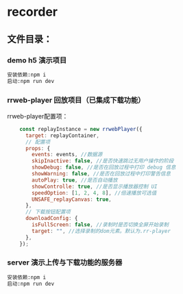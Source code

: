 # recorder

## 文件目录：

### demo h5 演示项目

```bash
安装依赖:npm i
启动:npm run dev
```

### rrweb-player 回放项目（已集成下载功能）

rrweb-player配置项：

~~~js
    const replayInstance = new rrwebPlayer({
      target: replayContainer,
      // 配置项
      props: {
        events: events, //数据源
        skipInactive: false, //是否快速跳过无用户操作的阶段
        showDebug: false, //是否在回放过程中打印 debug 信息
        showWarning: false, //是否在回放过程中打印警告信息
        autoPlay: true, //是否自动播放
        showControlle: true, //是否显示播放器控制 UI
        speedOption: [1, 2, 4, 8], //倍速播放可选值
        UNSAFE_replayCanvas: true,
      },
      // 下载按钮配置项
      downloadConfig: {
        isFullScreen: false, //录制时是否切换全屏开始录制
        target: "", //选择录制的dom元素。默认为.rr-player
      },
    });
~~~

### server 演示上传与下载功能的服务器

~~~bash
安装依赖:npm i
启动:npm run dev
~~~

